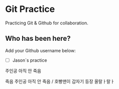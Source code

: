 # Git Practice

Practicing Git &amp; Github for collaboration.

## Who has been here?

Add your Github username below:

- [ ] Jason`s practice

주인공 아직 안 죽음

죽음
주인공 아직 안 죽음 / 호빵맨이 갑자기 등장
올랄ㅏ랄ㅏ
